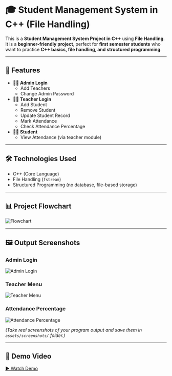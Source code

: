 # 🎓 Student Management System in C++ (File Handling)

This is a **Student Management System Project in C++** using **File Handling**.  
It is a **beginner-friendly project**, perfect for **first semester students** who want to practice **C++ basics, file handling, and structured programming**.

---

## 🚀 Features
- 👨‍💼 **Admin Login**
  - Add Teachers
  - Change Admin Password
- 👩‍🏫 **Teacher Login**
  - Add Student
  - Remove Student
  - Update Student Record
  - Mark Attendance
  - Check Attendance Percentage
- 👨‍🎓 **Student**
  - View Attendance (via teacher module)

---

## 🛠 Technologies Used
- C++ (Core Language)
- File Handling (`fstream`)
- Structured Programming (no database, file-based storage)

---

## 📊 Project Flowchart
![Flowchart](assets/images/flowchart.png)

---

## 🖼 Output Screenshots

### Admin Login
![Admin Login](assets/screenshots/admin.png)

### Teacher Menu
![Teacher Menu](assets/screenshots/teacher.png)

### Attendance Percentage
![Attendance Percentage](assets/screenshots/student.png)

*(Take real screenshots of your program output and save them in `assets/screenshots/` folder.)*

---

## 🎥 Demo Video
[▶ Watch Demo](assets/videos/demo.mp4)  


